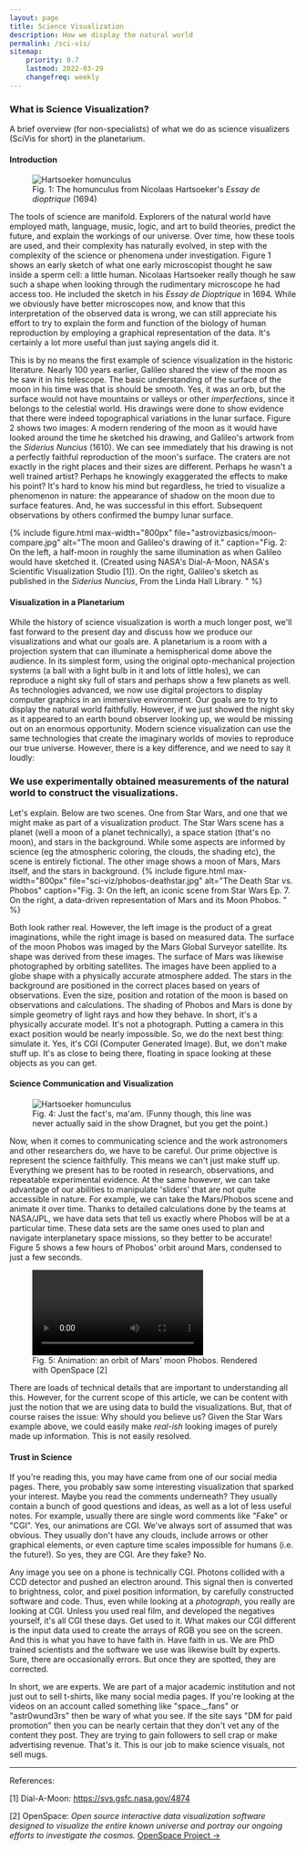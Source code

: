 ```yaml
---
layout: page
title: Science Visualization
description: How we display the natural world
permalink: /sci-vis/
sitemap:
    priority: 0.7
    lastmod: 2022-03-29
    changefreq: weekly
---
```


### What is Science Visualization?

A brief overview (for non-specialists) of what we do as science visualizers (SciVis for short) in the planetarium.

#### Introduction

<div class="row">
<figure class="figure float-md-left col-md-4" >
   <img class="figure-img img-fluid" src="{{site.baseurl}}/assets/images/sci-viz/hartsoeker-homunculus.jpg"  alt="Hartsoeker homunculus "/>
   <figcaption class="figure-caption">Fig. 1: The homunculus from Nicolaas Hartsoeker's <i>Essay de dioptrique</i> (1694)</figcaption>
</figure>
<div class="col">
<p >
The tools of science are manifold. Explorers of the natural world have employed math, language, music, logic, and art to build theories, predict the future, and explain the workings of our universe. Over time, how these tools are used, and their complexity has naturally evolved, in step with the complexity of the science or phenomena under investigation. Figure 1 shows an early sketch of what one early microscopist thought he saw inside a sperm cell: a little human. Nicolaas Hartsoeker really though he saw such a shape when looking through the rudimentary microscope he had access too. He included the sketch in his <i>Essay de Dioptrique</i> in 1694. While we obviously have better microscopes now, and know that this interpretation of the observed data is wrong, we can still appreciate his effort to try to explain the form and function of the biology of human reproduction by employing a graphical representation of the data. It's certainly a lot more useful than just saying angels did it.
</p>

<p>
This is by no means the first example of science visualization in the historic literature. Nearly 100 years earlier, Galileo shared the view of the moon as he saw it in his telescope. The basic understanding of the surface of the moon in his time was that is should be smooth. Yes, it was an orb, but the surface would not have mountains or valleys or other <i>imperfections</i>, since it belongs to the celestial world. His drawings were done to show evidence that there were indeed topographical variations in the lunar surface. Figure 2 shows two images: A modern rendering of the moon as it would have looked around the time he sketched his drawing, and Galileo's artwork from the <i>Siderius Nuncius</i> (1610). We can see immediately that his drawing is not a perfectly faithful reproduction of the moon's surface. The craters are not exactly in the right places and their sizes are different. Perhaps he wasn't a well trained artist? Perhaps he knowingly exaggerated the effects to make his point? It's hard to know his mind but regardless, he tried to visualize a phenomenon in nature: the appearance of shadow on the moon due to surface features. And, he was successful in this effort. Subsequent observations by others confirmed the bumpy lunar surface.
</p>
</div>
</div>




  {%
  include figure.html
  max-width="800px"
  file="astrovizbasics/moon-compare.jpg" alt="The moon and Galileo's drawing of it."
  caption="Fig. 2: On the left, a half-moon in roughly the same illumination as when Galileo would have sketched it. (Created using NASA's Dial-A-Moon, NASA's Scientific Visualization Studio [1]). On the right, Galileo's sketch as published in the <i>Siderius Nuncius</i>, From the Linda Hall Library. "
  %}

#### Visualization in a Planetarium

While the history of science visualization is worth a much longer post, we'll fast forward to the present day and discuss how we produce our visualizations and what our goals are. A planetarium is a room with a projection system that can illuminate a hemispherical dome above the audience. In its simplest form, using the original opto-mechanical projection systems (a ball with a light bulb in it and lots of little holes), we can reproduce a night sky full of stars and perhaps show a few planets as well. As technologies advanced, we now use digital projectors to display computer graphics in an immersive environment. Our goals are to try to display the natural world faithfully. However, if we just showed the night sky as it appeared to an earth bound observer looking up, we would be missing out on an enormous opportunity. Modern science visualization can use the same technologies that create the imaginary worlds of movies to reproduce our true universe. However, there is a key difference, and we need to say it loudly:

<div class="card bg-warning mb-2">
  <div class="card-body">
    <h3>We use experimentally obtained measurements of the natural world to construct the visualizations.</h3>
  </div>
</div>

Let's explain. Below are two scenes. One from Star Wars, and one that we might make as part of a visualization product. The Star Wars scene has a planet (well a moon of a planet technically), a space station (that's no moon), and stars in the background. While some aspects are informed by science (eg the atmospheric coloring, the clouds, the shading etc), the scene is entirely fictional. The other image shows a moon of Mars, Mars itself, and the stars in background.
{%
include figure.html
max-width="800px"
file="sci-viz/phobos-deathstar.jpg" alt="The Death Star vs. Phobos"
caption="Fig. 3: On the left, an iconic scene from Star Wars Ep. 7. On the right, a data-driven representation of Mars and its Moon Phobos. "
%}

Both look rather real. However, the left image is the product of a great imaginations, while the right image is based on measured data. The surface of the moon Phobos was imaged by the Mars Global Surveyor satellite. Its shape was derived from these images. The surface of Mars was likewise photographed by orbiting satellites. The images have been applied to a globe shape with a physically accurate atmosphere added. The stars in the background are positioned in the correct places based on years of observations. Even the size, position and rotation of the moon is based on observations and calculations. The shading of Phobos and Mars is done by simple geometry of light rays and how they behave. In short, it's a physically accurate model. It's not a photograph. Putting a camera in this exact position would be nearly impossible. So, we do the next best thing: simulate it. Yes, it's CGI (Computer Generated Image). But, we don't make stuff up. It's as close to being there, floating in space looking at these objects as you can get.

#### Science Communication and Visualization

<div class="row">
<figure class="figure float-md-left col-md-4" >
   <img class="figure-img img-fluid" src="{{site.baseurl}}/assets/images/sci-viz/justthefacts.jpg"  alt="Hartsoeker homunculus "/>
   <figcaption class="figure-caption">Fig. 4: Just the fact's, ma'am. (Funny though, this line was never actually said in the show Dragnet, but you get the point.)</figcaption>
</figure>
<div class="col">
<p>Now, when it comes to communicating science and the work astronomers and other researchers do, we have to be careful. Our prime objective is represent the science faithfully. This means we can't just make stuff up. Everything we present has to be rooted in research, observations, and repeatable experimental evidence. At the same however, we can take advantage of our abilities to manipulate 'sliders' that are not quite accessible in nature. For example, we can take the Mars/Phobos scene and animate it over time. Thanks to detailed calculations done by the teams at NASA/JPL, we have data sets that tell us exactly where Phobos will be at a particular time. These data sets are the same ones used to plan and navigate interplanetary space missions, so they better to be accurate! Figure 5 shows a few hours of Phobos' orbit around Mars, condensed to just a few seconds.  </p>
</div>
</div>

<div class="row">
<figure class="figure d-block mx-auto" style="max-width: 800px;">
   <video class="figure-img img-fluid"  controls  alt="Hartsoeker homunculus">
   <source src="{{site.baseurl}}/assets/images/sci-viz/phobos-orbit.mp4" type="video/mp4">
   </video>
   <figcaption class="figure-caption">Fig. 5: Animation: an orbit of Mars' moon Phobos. Rendered with OpenSpace [2]</figcaption>

 </figure>
 </div>

There are loads of technical details that are important to understanding all this. However, for the current scope of this article, we can be content with just the notion that we are using data to build the visualizations. But, that of course raises the issue: Why should you believe us? Given the Star Wars example above, we could easily make <i>real-ish</i> looking images of purely made up information. This is not easily resolved.

#### Trust in Science

If you're reading this, you may have came from one of our social media pages. There, you probably saw some interesting visualization that sparked your interest. Maybe you read the comments underneath? They usually contain a bunch of good questions and ideas, as well as a lot of less useful notes. For example, usually there are single word comments like "Fake" or "CGI". Yes, our animations are CGI. We've always sort of assumed that was obvious. They usually don't have any clouds, include arrows or other graphical elements, or even capture time scales impossible for humans (i.e. the future!). So yes, they are CGI. Are they fake? No.

Any image you see on a phone is technically CGI. Photons collided with a CCD detector and pushed an electron around. This signal then is converted to brightness, color, and pixel position information, by carefully constructed software and code. Thus, even while looking at a <i>photograph</i>, you really are looking at CGI. Unless you used real film, and developed the negatives yourself, it's all CGI these days. Get used to it. What makes our CGI different is the input data used to create the arrays of RGB you see on the screen. And this is what you have to have faith in. Have faith in us. We are PhD trained scientists and the software we use was likewise built by experts. Sure, there are occasionally errors. But once they are spotted, they are corrected.

In short, we are experts. We are part of a major academic institution and not just out to sell t-shirts, like many social media pages. If you're looking at the videos on an account called something like "space._.fans" or "astr0wund3rs" then be wary of what you see. If the site says "DM for paid promotion" then you can be nearly certain that they don't vet any of the content they post. They are trying to gain followers to sell crap or make advertising revenue. That's it. This is our job to make science visuals, not sell mugs.

<hr>

References:

[1] Dial-A-Moon: <a target="_blank" href="https://svs.gsfc.nasa.gov/4874">https://svs.gsfc.nasa.gov/4874</a>

[2] OpenSpace: <i>Open source interactive data visualization software designed to visualize the entire known universe and portray our ongoing efforts to investigate the cosmos.</i>  <a target="_blank" href="https://www.openspaceproject.com/">OpenSpace Project &rarr;</a>
